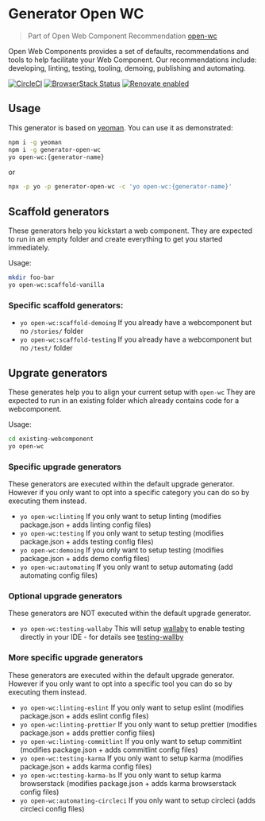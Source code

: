 # Generator Open WC

> Part of Open Web Component Recommendation [open-wc](https://github.com/open-wc/open-wc/)

Open Web Components provides a set of defaults, recommendations and tools to help facilitate your Web Component. Our recommendations include: developing, linting, testing, tooling, demoing, publishing and automating.

[![CircleCI](https://circleci.com/gh/open-wc/open-wc.svg?style=shield)](https://circleci.com/gh/open-wc/open-wc)
[![BrowserStack Status](https://www.browserstack.com/automate/badge.svg?badge_key=M2UrSFVRang2OWNuZXlWSlhVc3FUVlJtTDkxMnp6eGFDb2pNakl4bGxnbz0tLUE5RjhCU0NUT1ZWa0NuQ3MySFFWWnc9PQ==--86f7fac07cdbd01dd2b26ae84dc6c8ca49e45b50)](https://www.browserstack.com/automate/public-build/M2UrSFVRang2OWNuZXlWSlhVc3FUVlJtTDkxMnp6eGFDb2pNakl4bGxnbz0tLUE5RjhCU0NUT1ZWa0NuQ3MySFFWWnc9PQ==--86f7fac07cdbd01dd2b26ae84dc6c8ca49e45b50)
[![Renovate enabled](https://img.shields.io/badge/renovate-enabled-brightgreen.svg)](https://renovatebot.com/)

## Usage

This generator is based on [yeoman](http://yeoman.io/). You can use it as demonstrated:

```bash
npm i -g yeoman
npm i -g generator-open-wc
yo open-wc:{generator-name}
```

or

```bash
npx -p yo -p generator-open-wc -c 'yo open-wc:{generator-name}'
```

## Scaffold generators

These generators help you kickstart a web component.
They are expected to run in an empty folder and create everything to get you started immediately.

Usage:
```bash
mkdir foo-bar
yo open-wc:scaffold-vanilla
```

### Specific scaffold generators:
- `yo open-wc:scaffold-demoing`
  If you already have a webcomponent but no `/stories/` folder
- `yo open-wc:scaffold-testing`
  If you already have a webcomponent but no `/test/` folder


## Upgrate generators
These generates help you to align your current setup with `open-wc`
They are expected to run in an existing folder which already contains code for a webcomponent.

Usage:
```bash
cd existing-webcomponent
yo open-wc
```

### Specific upgrade generators
These generators are executed within the default upgrade generator.
However if you only want to opt into a specific category you can do so by executing them instead.

- `yo open-wc:linting`
  If you only want to setup linting (modifies package.json + adds linting config files)
- `yo open-wc:testing`
  If you only want to setup testing (modifies package.json + adds testing config files)
- `yo open-wc:demoing`
  If you only want to setup testing (modifies package.json + adds demo config files)
- `yo open-wc:automating`
  If you only want to setup automating (add automating config files)

### Optional upgrade generators
These generators are NOT executed within the default upgrade generator.

- `yo open-wc:testing-wallaby`
  This will setup [wallaby](https://wallabyjs.com/) to enable testing directly in your IDE - for details see [testing-wallby](https://open-wc.org/testing/testing-wallaby.html)

### More specific upgrade generators
These generators are executed within the default upgrade generator.
However if you only want to opt into a specific tool you can do so by executing them instead.

- `yo open-wc:linting-eslint`
  If you only want to setup eslint (modifies package.json + adds eslint config files)
- `yo open-wc:linting-prettier`
  If you only want to setup prettier (modifies package.json + adds prettier config files)
- `yo open-wc:linting-commitlint`
  If you only want to setup commitlint (modifies package.json + adds commitlint config files)
- `yo open-wc:testing-karma`
  If you only want to setup karma (modifies package.json + adds karma config files)
- `yo open-wc:testing-karma-bs`
  If you only want to setup karma browserstack (modifies package.json + adds karma browserstack config files)
- `yo open-wc:automating-circleci`
  If you only want to setup circleci (adds circleci config files)
